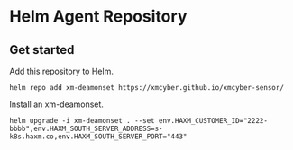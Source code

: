 # Helm Agent Repository



## Get started

Add this repository to Helm.

```
helm repo add xm-deamonset https://xmcyber.github.io/xmcyber-sensor/
```

Install an xm-deamonset.

```
helm upgrade -i xm-deamonset . --set env.HAXM_CUSTOMER_ID="2222-bbbb",env.HAXM_SOUTH_SERVER_ADDRESS=s-k8s.haxm.co,env.HAXM_SOUTH_SERVER_PORT="443"
```
